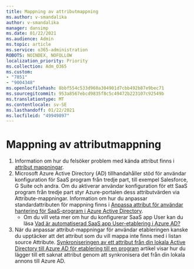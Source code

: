 ```yaml
---
title: Mappning av attributmappning
ms.author: v-smandalika
author: v-smandalika
manager: dansimp
ms.date: 01/22/2021
ms.audience: Admin
ms.topic: article
ms.service: o365-administration
ROBOTS: NOINDEX, NOFOLLOW
localization_priority: Priority
ms.collection: Adm_O365
ms.custom:
- "7851"
- "9004348"
ms.openlocfilehash: 8bbf554c533d960a304901d7cbb492b87e9bec71
ms.sourcegitcommit: 953a8567ebcd9835f8c5c49472b223107c92549b
ms.translationtype: MT
ms.contentlocale: sv-SE
ms.lasthandoff: 01/22/2021
ms.locfileid: "49949897"
---
```

# <a name="user-provisioning-attribute-mapping"></a>Mappning av attributmappning

1. Information om hur du felsöker problem med kända attribut finns i [attribut mappningar](https://docs.microsoft.com/azure/active-directory/app-provisioning/known-issues#attribute-mappings). 
2. Microsoft Azure Active Directory (AD) tillhandahåller stöd för användar konfiguration för SaaS program från tredje part, till exempel Salesforce, G Suite och andra. Om du aktiverar användar konfiguration för ett SaaS program från tredje part styr Azure-portalen dess attributvärden via Attribute-mappningar. Information om hur du anpassar standardattributen för mappning finns i [Anpassa attribut för användar hantering för SaaS-program i Azure Active Directory](https://docs.microsoft.com/azure/active-directory/app-provisioning/customize-application-attributes).
    - Om du vill veta mer om hur du konfigurerar SaaS app User kan du läsa [Vad är automatiserad SaaS app User-etablering i Azure AD?](https://docs.microsoft.com/azure/active-directory/app-provisioning/user-provisioning) 
3. När du anpassar attribut-mappningar för användar etableringen kanske du upptäcker att det attribut som du vill mappa inte finns med i listan source Attribute. [Synkroniseringen av ett attribut från din lokala Active Directory till Azure AD för etablering till en program](https://docs.microsoft.com/azure/active-directory/app-provisioning/user-provisioning-sync-attributes-for-mapping) artikel visar hur du lägger till ett saknat attribut genom att synkronisera det från din lokala annons till Azure AD.
